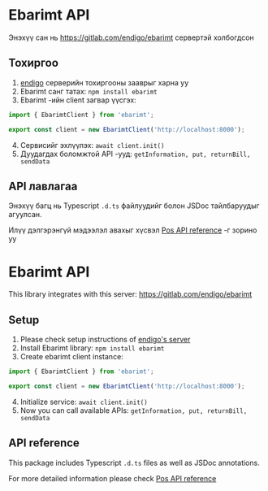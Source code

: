 # Ebarimt API

Энэхүү сан нь https://gitlab.com/endigo/ebarimt сервертэй холбогдсон

## Тохиргоо

1. [endigo](https://gitlab.com/endigo/ebarimt) серверийн тохиргооны зааврыг харна уу
2. Ebarimt санг татах: `npm install ebarimt`
3. Ebarimt -ийн client загвар үүсгэх:

```js
import { EbarimtClient } from 'ebarimt';

export const client = new EbarimtClient('http://localhost:8000');
```

4. Сервисийг эхлүүлэх: `await client.init()`
5. Дуудагдах боломжтой API -ууд: `getInformation, put, returnBill, sendData`

## API лавлагаа

Энэхүү багц нь Typescript `.d.ts` файлуудийг болон JSDoc тайлбаруудыг агуулсан.

Илүү дэлгэрэнгүй мэдээлэл авахыг хүсвэл [Pos API reference](https://ebarimt.mn/img/Pos%20API%202.1.2%20User%20Guide_mn.pdf) -г зорино уу

# Ebarimt API

This library integrates with this server: https://gitlab.com/endigo/ebarimt

## Setup

1. Please check setup instructions of [endigo's server](https://gitlab.com/endigo/ebarimt)
2. Install Ebarimt library: `npm install ebarimt`
3. Create ebarimt client instance:

```js
import { EbarimtClient } from 'ebarimt';

export const client = new EbarimtClient('http://localhost:8000');
```

4. Initialize service: `await client.init()`
5. Now you can call available APIs: `getInformation, put, returnBill, sendData`

## API reference

This package includes Typescript `.d.ts` files as well as JSDoc annotations.

For more detailed information please check [Pos API reference](https://ebarimt.mn/img/Pos%20API%202.1.2%20User%20Guide_mn.pdf)

